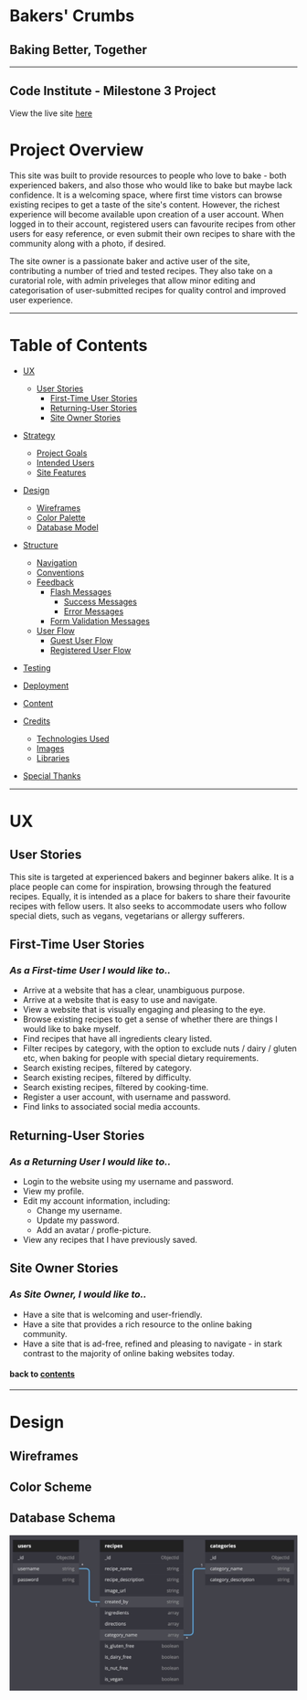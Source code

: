 # Bakers' Crumbs
## Baking Better, Together
---
## Code Institute - Milestone 3 Project

View the live site [here](link.placeholder.com)


<!--  placeholder for site mockup image, to be added later.. 

![Image of site mock-ups, displaying responsivity across devices](static/images/mockups.jpg) 

-->
# Project Overview
This site was built to provide resources to people who love to bake - both experienced bakers, and also those who would like to bake but maybe lack confidence. It is a welcoming space, where first time vistors can browse existing recipes to get a taste of the site's content. However, the richest experience will become available upon creation of a user account. When logged in to their account, registered users can favourite recipes from other users for easy reference, or even submit their own recipes to share with the community along with a photo, if desired. 

The site owner is a passionate baker and active user of the site, contributing a number of tried and tested recipes. They also take on a curatorial role, with admin priveleges that allow minor editing and categorisation of user-submitted recipes for quality control and improved user experience.

---

# Table of Contents

* [UX]()
    * [User Stories](#user-stories)
        * [First-Time User Stories](#first-time-user-stories)
        * [Returning-User Stories](#returning-time-user-stories)
        * [Site Owner Stories](#site-owner-stories)

* [Strategy]()
    * [Project Goals]()
    * [Intended Users]()
    * [Site Features]()

* [Design]()
    * [Wireframes]()
    * [Color Palette]()
    * [Database Model]()

* [Structure]()
    * [Navigation]()
    * [Conventions]()
    * [Feedback]()
        - [Flash Messages]()
            * [Success Messages]()
            * [Error Messages]()
        - [Form Validation Messages]()
    * [User Flow]()
        - [Guest User Flow]()
        - [Registered User Flow]()

* [Testing]()

* [Deployment]()

* [Content]()

* [Credits]()
    * [Technologies Used]()
    * [Images]()
    * [Libraries]()

* [Special Thanks]()

---

# UX
## User Stories

This site is targeted at experienced bakers and beginner bakers alike. It is a place people can come for inspiration, browsing through the featured recipes. Equally, it is intended as a place for bakers to share their favourite recipes with fellow users. It also seeks to accommodate users who follow special diets, such as vegans, vegetarians or allergy sufferers.

## First-Time User Stories

### *As a First-time User I would like to..*

- Arrive at a website that has a clear, unambiguous purpose.
- Arrive at a website that is easy to use and navigate.
- View a website that is visually engaging and pleasing to the eye.
- Browse existing recipes to get a sense of whether there are things I would like to bake myself.
- Find recipes that have all ingredients cleary listed.
- Filter recipes by category, with the option to exclude nuts / dairy / gluten etc, when baking for people with special dietary requirements.
- Search existing recipes, filtered by category.
- Search existing recipes, filtered by difficulty.
- Search existing recipes, filtered by cooking-time.
- Register a user account, with username and password.
- Find links to associated social media accounts.

## Returning-User Stories

### *As a Returning User I would like to..*

- Login to the website using my username and password.
- View my profile.
- Edit my account information, including:
    * Change my username.
    * Update my password.
    * Add an avatar / profle-picture.
- View any recipes that I have previously saved.

## Site Owner Stories

### *As Site Owner, I would like to..*

- Have a site that is welcoming and user-friendly.
- Have a site that provides a rich resource to the online baking community.
- Have a site that is ad-free, refined and pleasing to navigate - in stark contrast to the majority of online baking websites today.
#### back to [contents](#table-of-contents)

---

# Design

## Wireframes

## Color Scheme

## Database Schema

![Database schema, showing collections](static/docs/images/db-schema.jpeg) 